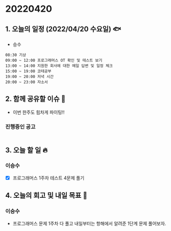 # 20220420

## 1. 오늘의 일정 (2022/04/20 수요일) 🐟

- 승수

```
08:30 기상
09:00 ~ 12:00 프로그래머스 OT 확인 및 테스트 보기
13:00 ~ 14:00 지원한 회사에 대한 메일 답변 및 일정 체크
15:00 ~ 19:00 코테공부
19:00 ~ 20:00 저녁 시간
20:00 ~ 23:00 자소서
```

## 2. 함께 공유할 이슈 💌

- 이번 한주도 힘차게 파이팅!!

### 진행중인 공고

```

```

## 3. 오늘 할 일 🔥

### 이승수

- [x] 프로그래머스 1주차 테스트 4문제 풀기

## 4. 오늘의 회고 및 내일 목표 🎈

### 이승수

- 프로그래머스 문제 1주차 다 풀고 내일부터는 항해에서 알려준 1단계 문제 풀어보자.
